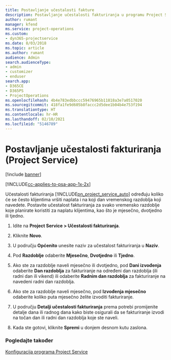```yaml
---
title: Postavljanje učestalosti fakture
description: Postavljanje učestalosti fakturiranja u programu Project Service
author: rumant
manager: kfend
ms.service: project-operations
ms.custom:
- dyn365-projectservice
ms.date: 8/03/2018
ms.topic: article
ms.author: rumant
audience: Admin
search.audienceType:
- admin
- customizer
- enduser
search.app:
- D365CE
- D365PS
- ProjectOperations
ms.openlocfilehash: 4b4e783edbbccc59476965b11818a3e7a0517020
ms.sourcegitcommit: 418fa1fe9d605b8faccc2d5dee1b04b4e753f194
ms.translationtype: HT
ms.contentlocale: hr-HR
ms.lasthandoff: 02/10/2021
ms.locfileid: "5146789"
---
```

# <a name="set-up-invoice-frequencies-project-service"></a>Postavljanje učestalosti fakturiranja (Project Service)

[!include [banner](../includes/psa-now-project-operations.md)]

[!INCLUDE[cc-applies-to-psa-app-1x-2x](../includes/cc-applies-to-psa-app-1x-2x.md)]

Učestalosti fakturiranja [!INCLUDE[pn_project_service_auto](../includes/pn-project-service-auto.md)] određuju koliko će se često klijentima vršiti naplata i na koji dan vremenskog razdoblja koji navedete. Postavite učestalost fakturiranja za svako vremensko razdoblje koje planirate koristiti za naplatu klijentima, kao što je mjesečno, dvotjedno ili tjedno.  
  
1.  Idite na **Project Service > Učestalosti fakturiranja**.  
  
2.  Kliknite **Novo**.  
  
3.  U području **Općenito** unesite naziv za učestalost fakturiranja u **Naziv**.  
  
4.  Pod **Razdoblje** odaberite **Mjesečno**, **Dvotjedno** ili **Tjedno**.  
  
5.  Ako ste za razdoblje naveli mjesečno ili dvotjedno, pod **Dani izvođenja** odaberite **Dan razdoblja** za fakturiranje na određeni dan razdoblja (ili radni dan ili vikend) ili odaberite **Radnim dan razdoblja** za fakturiranje na navedeni radni dan razdoblja.  
  
6.  Ako ste za razdoblje naveli mjesečno, pod **Izvođenja mjesečno** odaberite koliko puta mjesečno želite izvoditi fakturiranje.  
  
7.  U području **Detalji učestalosti fakturiranja** prema potrebi promijenite detalje dana ili radnog dana kako biste osigurali da se fakturiranje izvodi na točan dan ili radni dan razdoblja koje ste naveli.  
  
8.  Kada ste gotovi, kliknite **Spremi** u donjem desnom kutu zaslona.  
  
### <a name="see-also"></a>Pogledajte također  
 [Konfiguracija programa Project Service](../psa/configure.md)
